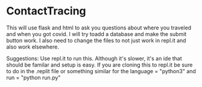 # ContactTracing
This will use flask and html to ask you questions about where you traveled and when you got covid. I will try toadd a database and make the submit button work. I also need to change the files to not just work in repl.it and also work elsewhere. 

Suggestions: Use repl.it to run this. Although it's slower, it's an ide that should be familar and setup is easy. If you are cloning this to repl.it be sure to do in the .replit file or something similar for the language = "python3" and run = "python run.py"


